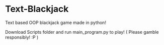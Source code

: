 # Text-Blackjack
Text based OOP blackjack game made in python!

Download Scripts folder and run main_program.py to play!
( Please gamble responsibly! :P )
